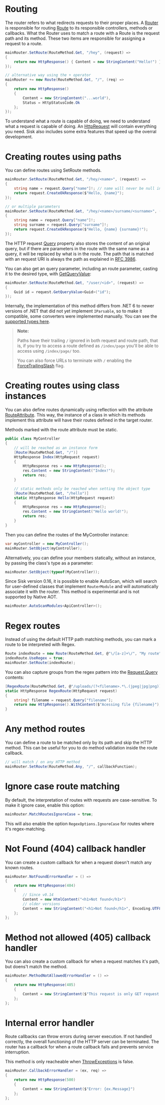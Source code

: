 # Routing

The router refers to what redirects requests to their proper places. A [Router](/read?q=/contents/spec/Sisk.Core.Routing.Router) is responsible for routing [Route](/read?q=/contents/spec/Sisk.Core.Routing.Route) to its responsible controllers, methods or callbacks. What the Router uses to match a route with a Route is the request path and its method. These two items are responsible for assigning a request to a route.

```cs
mainRouter.SetRoute(RouteMethod.Get, "/hey", (request) =>
{
    return new HttpResponse() { Content = new StringContent("Hello!") };
});

// alternative way using the + operator
mainRouter += new Route(RouteMethod.Get, "/", (req) =>
{
    return new HttpResponse()
    {
        Content = new StringContent("...world"),
        Status = HttpStatusCode.Ok
    };
});
```

To understand what a route is capable of doing, we need to understand what a request is capable of doing. An [HttpRequest](/read?q=/contents/spec/Sisk.Core.Http.HttpRequest) will contain everything you need. Sisk also includes some extra features that speed up the overral development.

# Creating routes using paths

You can define routes using SetRoute methods.

```cs
mainRouter.SetRoute(RouteMethod.Get, "/hey/<name>", (request) =>
{
    string name = request.Query["name"]!; // name will never be null in this context
    return request.CreateOkResponse($"Hello, {name}");
});

// or multiple parameters
mainRouter.SetRoute(RouteMethod.Get, "/hey/<name>/surname/<surname>", (request) =>
{
    string name = request.Query["name"]!;
    string surname = request.Query["surname"]!;
    return request.CreateOkResponse($"Hello, {name} {surname}!");
});
```

The HTTP request [Query](/read?q=/contents/spec/Sisk.Core.Http.HttpRequest.Query) property also stores the content of an original query, but if there are parameters in the route with the same name as a query, it will be replaced by what is in the route. The path that is matched with an request URI is always the path as explained in [RFC 3986](https://www.rfc-editor.org/rfc/rfc3986#section-3.3).

You can also get an query parameter, including an route parameter, casting it to the desired type, with [GetQueryValue](/read?q=/contents/spec/Sisk.Core.Http.HttpRequest.GetQueryValue(string).md):

```cs
mainRouter.SetRoute(RouteMethod.Get, "/user/<id>", (request) =>
{
    Guid id = request.GetQueryValue<Guid>("id");
});
```

Internally, the implementation of this method differs from .NET 6 to newer versions of .NET that did not yet implement `IParsable`, so to make it compatible, some converters were implemented manually. You can see the [supported types here](https://github.com/sisk-http/core/blob/main/src/Internal/Parseable.cs).

> **Note:**
>
> Paths have their trailing `/` ignored in both request and route path, that is, if you try to access a route defined as `/index/page` you'll be able to access using `/index/page/` too.
>
> You can also force URLs to terminate with `/` enabling the [ForceTrailingSlash](/read?q=/contents/spec/Sisk.Core.Http.HttpServerFlags.ForceTrailingSlash) flag.

# Creating routes using class instances

You can also define routes dynamically using reflection with the attribute [RouteAttribute](/read?q=/contents/spec/Sisk.Core.Routing.RouteAttribute). This way, the instance of a class in which its methods implement this attribute will have their routes defined in the target router.

Methods marked with the route attribute must be static.

```cs
public class MyController
{
    // will be reached as an instance form
    [Route(RouteMethod.Get, "/")]
    HttpResponse Index(HttpRequest request)
    {
        HttpResponse res = new HttpResponse();
        res.Content = new StringContent("Index!");
        return res;
    }

    // static methods only be reached when setting the object type
    [Route(RouteMethod.Get, "/hello")]
    static HttpResponse Hello(HttpRequest request)
    {
        HttpResponse res = new HttpResponse();
        res.Content = new StringContent("Hello world!");
        return res;
    }
}
```

Then you can define the routes of the MyController instance:

```cs
var myController = new MyController();
mainRouter.SetObject(myController);
```

Alternatively, you can define your members statically, without an instance, by passing the class's type as a parameter:

```cs
mainRouter.SetObject(typeof(MyController));
```

Since Sisk version 0.16, it is possible to enable AutoScan, which will search for user-defined classes that implement `RouterModule` and will automatically associate it with the router. This method is experimental and is not supported by Native AOT.

```cs
mainRouter.AutoScanModules<ApiController>();
```

# Regex routes

Instead of using the default HTTP path matching methods, you can mark a route to be interpreted with Regex.

```cs
Route indexRoute = new Route(RouteMethod.Get, @"\/[a-z]+\/", "My route", IndexPage, null);
indexRoute.UseRegex = true;
mainRouter.SetRoute(indexRoute);
```

You can also capture groups from the regex pattern into the [Request.Query](/read?q=/contents/spec/Sisk.Core.Http.HttpRequest.Query.md) contents:

```cs
[RegexRoute(RouteMethod.Get, @"/uploads/(?<filename>.*\.(jpeg|jpg|png))")]
static HttpResponse RegexRoute(HttpRequest request)
{
    string? filename = request.Query["filename"];
    return new HttpResponse().WithContent($"Acessing file {filename}");
}
```

# Any method routes

You can define a route to be matched only by its path and skip the HTTP method. This can be useful for you to do method validation inside the route callback.

```cs
// will match / on any HTTP method
mainRouter.SetRoute(RouteMethod.Any, "/", callbackFunction);
```

# Ignore case route matching

By default, the interpretation of routes with requests are case-sensitive. To make it ignore case, enable this option:

```cs
mainRouter.MatchRoutesIgnoreCase = true;
```

This will also enable the option `RegexOptions.IgnoreCase` for routes where it's regex-matching.

# Not Found (404) callback handler

You can create a custom callback for when a request doesn't match any known routes.

```cs
mainRouter.NotFoundErrorHandler = () =>
{
    return new HttpResponse(404)
    {
        // Since v0.14
        Content = new HtmlContent("<h1>Not found</h1>")
        // older versions
        Content = new StringContent("<h1>Not found</h1>", Encoding.UTF8, "text/html")
    };
};
```

# Method not allowed (405) callback handler

You can also create a custom callback for when a request matches it's path, but doens't match the method.

```cs
mainRouter.MethodNotAllowedErrorHandler = () =>
{
    return new HttpResponse(405)
    {
        Content = new StringContent($"This request is only GET request!")
    };
};
```

# Internal error handler

Route callbacks can throw errors during server execution. If not handled correctly, the overall functioning of the HTTP server can be terminated. The router has a callback for when a route callback fails and prevents service interruption.

This method is only reacheable when [ThrowExceptions](/read?q=/contents/spec/Sisk.Core.Http.HttpServerConfiguration.ThrowExceptions.md) is false.

```cs
mainRouter.CallbackErrorHandler = (ex, req) =>
{
    return new HttpResponse(500)
    {
        Content = new StringContent($"Error: {ex.Message}")
    };
};
```